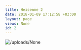```yaml
---
title: Heisenme 2
date: 2018-01-09 17:12:58 +03:00
layout: page
views: None
id: 2
---
```


![/uploads/None](/uploads/None)

